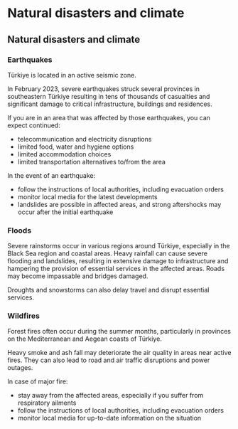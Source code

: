 # Natural disasters and climate

## Natural disasters and climate

### Earthquakes

Türkiye is located in an active seismic zone.

In February 2023, severe earthquakes struck several provinces in southeastern Türkiye resulting in tens of thousands of casualties and significant damage to critical infrastructure, buildings and residences.

If you are in an area that was affected by those earthquakes, you can expect continued:

* telecommunication and electricity disruptions
* limited food, water and hygiene options
* limited accommodation choices
* limited transportation alternatives to/from the area

In the event of an earthquake:

* follow the instructions of local authorities, including evacuation orders
* monitor local media for the latest developments
* landslides are possible in affected areas, and strong aftershocks may occur after the initial earthquake

### Floods

Severe rainstorms occur in various regions around Türkiye, especially in the Black Sea region and coastal areas. Heavy rainfall can cause severe flooding and landslides, resulting in extensive damage to infrastructure and hampering the provision of essential services in the affected areas. Roads may become impassable and bridges damaged.

Droughts and snowstorms can also delay travel and disrupt essential services.

### Wildfires

Forest fires often occur during the summer months, particularly in provinces on the Mediterranean and Aegean coasts of Türkiye.

Heavy smoke and ash fall may deteriorate the air quality in areas near active fires. They can also lead to road and air traffic disruptions and power outages.

In case of major fire:

* stay away from the affected areas, especially if you suffer from respiratory ailments
* follow the instructions of local authorities, including evacuation orders
* monitor local media for up-to-date information on the situation